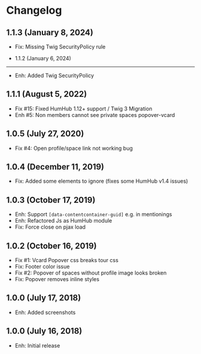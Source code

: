 Changelog
=========

1.1.3 (January 8, 2024)
----------------------
- Fix: Missing Twig SecurityPolicy rule

- 1.1.2 (January 6, 2024)
----------------------
- Enh: Added Twig SecurityPolicy

1.1.1 (August 5, 2022)
----------------------
- Fix #15: Fixed HumHub 1.12+ support / Twig 3 Migration
- Enh #5: Non members cannot see private spaces popover-vcard

1.0.5 (July 27, 2020)
---------------------
- Fix #4: Open profile/space link not working bug


1.0.4  (December 11, 2019)
-----------------------
- Fix: Added some elements to ignore (fixes some HumHub v1.4 issues)


1.0.3  (October 17, 2019)
-----------------------
- Enh: Support `[data-contentcontainer-guid]` e.g. in mentionings
- Enh: Refactored Js as HumHub module
- Fix: Force close on pjax load


1.0.2  (October 16, 2019)
-----------------------
- Fix #1: Vcard Popover css breaks tour css
- Fix: Footer color issue
- Fix #2: Popover of spaces without profile image looks broken
- Fix: Popover removes inline styles


1.0.0  (July 17, 2018)
-----------------------
- Enh: Added screenshots


1.0.0  (July 16, 2018)
-----------------------
- Enh: Initial release

